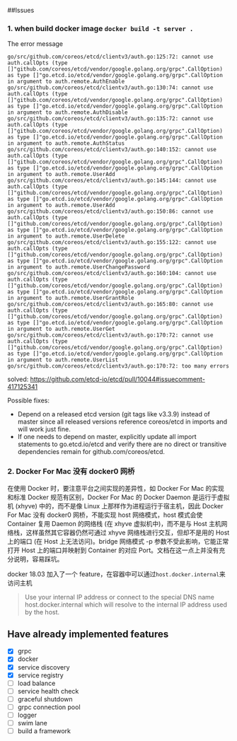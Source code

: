 ##Issues

### 1. when build docker image `docker build -t server .`

The error message

```
go/src/github.com/coreos/etcd/clientv3/auth.go:125:72: cannot use auth.callOpts (type []"github.com/coreos/etcd/vendor/google.golang.org/grpc".CallOption) as type []"go.etcd.io/etcd/vendor/google.golang.org/grpc".CallOption in argument to auth.remote.AuthEnable
go/src/github.com/coreos/etcd/clientv3/auth.go:130:74: cannot use auth.callOpts (type []"github.com/coreos/etcd/vendor/google.golang.org/grpc".CallOption) as type []"go.etcd.io/etcd/vendor/google.golang.org/grpc".CallOption in argument to auth.remote.AuthDisable
go/src/github.com/coreos/etcd/clientv3/auth.go:135:72: cannot use auth.callOpts (type []"github.com/coreos/etcd/vendor/google.golang.org/grpc".CallOption) as type []"go.etcd.io/etcd/vendor/google.golang.org/grpc".CallOption in argument to auth.remote.AuthStatus
go/src/github.com/coreos/etcd/clientv3/auth.go:140:152: cannot use auth.callOpts (type []"github.com/coreos/etcd/vendor/google.golang.org/grpc".CallOption) as type []"go.etcd.io/etcd/vendor/google.golang.org/grpc".CallOption in argument to auth.remote.UserAdd
go/src/github.com/coreos/etcd/clientv3/auth.go:145:144: cannot use auth.callOpts (type []"github.com/coreos/etcd/vendor/google.golang.org/grpc".CallOption) as type []"go.etcd.io/etcd/vendor/google.golang.org/grpc".CallOption in argument to auth.remote.UserAdd
go/src/github.com/coreos/etcd/clientv3/auth.go:150:86: cannot use auth.callOpts (type []"github.com/coreos/etcd/vendor/google.golang.org/grpc".CallOption) as type []"go.etcd.io/etcd/vendor/google.golang.org/grpc".CallOption in argument to auth.remote.UserDelete
go/src/github.com/coreos/etcd/clientv3/auth.go:155:122: cannot use auth.callOpts (type []"github.com/coreos/etcd/vendor/google.golang.org/grpc".CallOption) as type []"go.etcd.io/etcd/vendor/google.golang.org/grpc".CallOption in argument to auth.remote.UserChangePassword
go/src/github.com/coreos/etcd/clientv3/auth.go:160:104: cannot use auth.callOpts (type []"github.com/coreos/etcd/vendor/google.golang.org/grpc".CallOption) as type []"go.etcd.io/etcd/vendor/google.golang.org/grpc".CallOption in argument to auth.remote.UserGrantRole
go/src/github.com/coreos/etcd/clientv3/auth.go:165:80: cannot use auth.callOpts (type []"github.com/coreos/etcd/vendor/google.golang.org/grpc".CallOption) as type []"go.etcd.io/etcd/vendor/google.golang.org/grpc".CallOption in argument to auth.remote.UserGet
go/src/github.com/coreos/etcd/clientv3/auth.go:170:72: cannot use auth.callOpts (type []"github.com/coreos/etcd/vendor/google.golang.org/grpc".CallOption) as type []"go.etcd.io/etcd/vendor/google.golang.org/grpc".CallOption in argument to auth.remote.UserList
go/src/github.com/coreos/etcd/clientv3/auth.go:170:72: too many errors
```

solved: https://github.com/etcd-io/etcd/pull/10044#issuecomment-417125341


Possible fixes:

- Depend on a released etcd version (git tags like v3.3.9) instead of master since all released versions reference coreos/etcd in imports and will work just fine.
- If one needs to depend on master, explicitly update all import statements to go.etcd.io/etcd and verify there are no direct or transitive dependencies remain for github.com/coreos/etcd.


### 2. Docker For Mac 没有 docker0 网桥

在使用 Docker 时，要注意平台之间实现的差异性，如 Docker For Mac 的实现和标准 Docker 规范有区别，Docker For Mac 的 Docker Daemon 是运行于虚拟机 (xhyve) 中的，而不是像 Linux 上那样作为进程运行于宿主机，因此 Docker For Mac 没有 docker0 网桥，不能实现 host 网络模式，host 模式会使 Container 复用 Daemon 的网络栈 (在 xhyve 虚拟机中)，而不是与 Host 主机网络栈，这样虽然其它容器仍然可通过 xhyve 网络栈进行交互，但却不是用的 Host 上的端口 (在 Host 上无法访问)。bridge 网络模式 -p 参数不受此影响，它能正常打开 Host 上的端口并映射到 Container 的对应 Port。文档在这一点上并没有充分说明，容易踩坑。

docker 18.03 加入了一个 feature，在容器中可以通过`host.docker.internal`来访问主机
> Use your internal IP address or connect to the special DNS name host.docker.internal which will resolve to the internal IP address used by the host.


## Have already implemented features

-[x] grpc
-[x] docker
-[x] service discovery
-[x] service registry
-[ ] load balance
-[ ] service health check
-[ ] graceful shutdown
-[ ] grpc connection pool
-[ ] logger
-[ ] swim lane
-[ ] build a framework
